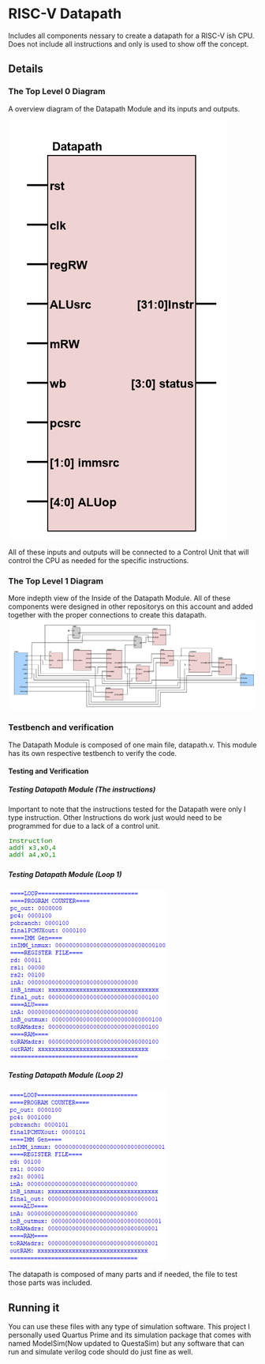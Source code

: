 # RISC-V Datapath
Includes all components nessary to create a datapath for a RISC-V ish CPU. Does not include all instructions and only is used to show off the concept.

## Details
### The Top Level 0 Diagram
A overview diagram of the Datapath Module and its inputs and outputs.

![alt text](https://github.com/baxtrax/RISCV-Datapath/blob/main/Images/Datapath-Level0.png?raw=true)

All of these inputs and outputs will be connected to a Control Unit that will control the CPU as needed for the specific instructions.

### The Top Level 1 Diagram
More indepth view of the Inside of the Datapath Module. All of these components were designed in other repositorys on this account and added together with the proper connections to create this datapath.
![alt text](https://github.com/baxtrax/RISCV-Datapath/blob/main/Images/Datapath-Level1.png?raw=true)

### Testbench and verification
The Datapath Module is composed of one main file, datapath.v. This module has its own respective testbench to verify the code.

#### Testing and Verification
##### Testing Datapath Module (The instructions)
Important to note that the instructions tested for the Datapath were only I type instruction. Other Instructions do work just would need to be programmed for due to a lack of a control unit.

![alt text](https://github.com/baxtrax/RISCV-Datapath/blob/main/Images/Instr.png?raw=true)
##### Testing Datapath Module (Loop 1)
![alt text](https://github.com/baxtrax/RISCV-Datapath/blob/main/Images/Loop1.png?raw=true)
##### Testing Datapath Module (Loop 2)
![alt text](https://github.com/baxtrax/RISCV-Datapath/blob/main/Images/Loop2.png?raw=true)

The datapath is composed of many parts and if needed, the file to test those parts was included.

## Running it
You can use these files with any type of simulation software. This project I personally used Quartus Prime and its simulation package that comes with named ModelSim(Now updated to QuestaSim) but any software that can run and simulate verilog code should do just fine as well.

